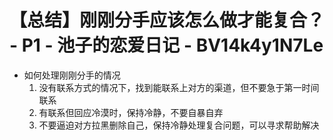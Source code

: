 # 【总结】刚刚分手应该怎么做才能复合？ - P1 - 池子的恋爱日记 - BV14k4y1N7Le

-   如何处理刚刚分手的情况
    1.  没有联系方式的情况下，找到能联系上对方的渠道，但不要急于第一时间联系
    2.  有联系但回应冷漠时，保持冷静，不要自暴自弃
    3.  不要逼迫对方拉黑删除自己，保持冷静处理复合问题，可以寻求帮助解决